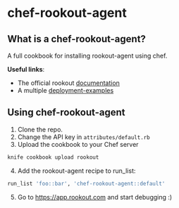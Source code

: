 # chef-rookout-agent

## What is a chef-rookout-agent?
A full cookbook for installing rookout-agent using chef.

**Useful links**:
- The official rookout [documentation]
- A multiple [deployment-examples]

## Using chef-rookout-agent

1. Clone the repo.
2. Change the API key in `attributes/default.rb`
3. Upload the cookbook to your Chef server
```bash
knife cookbook upload rookout
```
4. Add the rookout-agent recipe to run_list:
```ruby
run_list 'foo::bar', 'chef-rookout-agent::default'
```
5. Go to https://app.rookout.com and start debugging :) 

[documentation]: https://rookout.github.io
[deployment-examples]: https://github.com/Rookout/deployment-examples
